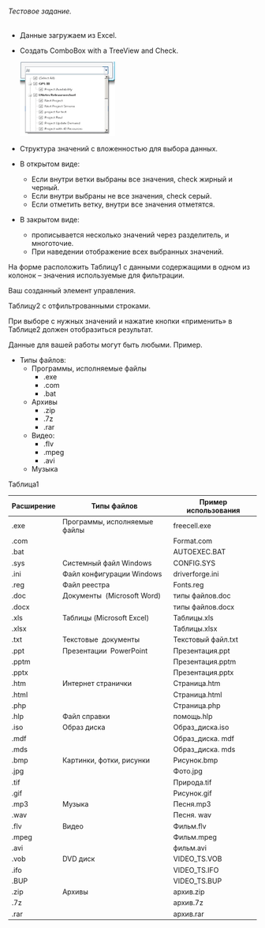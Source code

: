 ###### Тестовое задание.
* Данные  загружаем из Excel.
* Создать ComboBox with a TreeView and Check.

  ![comboBox](https://github.com/Maxim-ka/test_task/raw/master/test_task_ui/comboBox.png)  
  
* Структура значений с вложенностью для выбора данных.
* В открытом виде:
  - Если внутри ветки выбраны все значения, check жирный и черный.
  - Если внутри выбраны не все значения, check  серый.
  - Если отметить ветку, внутри все значения отметятся.
* В закрытом виде:
  - прописывается несколько значений через разделитель, и многоточие.
  - При наведении  отображение всех выбранных значений.

На форме расположить  Таблицу1 с данными содержащими в одном из колонок – значения  используемые для фильтрации.

Ваш созданный элемент управления.

Таблицу2 с отфильтрованными строками.

При выборе с нужных значений и нажатие кнопки «применить» в Таблице2  должен отобразиться результат.

Данные для вашей работы могут быть любыми.
Пример.
* Типы файлов:
  + Программы, исполняемые файлы
    - .exe
    - .com
    - .bat
  + Архивы
    - .zip
    - .7z
    - .rar
  + Видео:
    - .flv
    - .mpeg
    - .avi
  + Музыка

Таблица1

Расширение | Типы файлов                  | Пример использования
-----------| -----------------------------|---------------------
.exe	   | Программы, исполняемые файлы |	freecell.exe
.com       |                              |	Format.com
.bat	   |                              |	AUTOEXEC.BAT
.sys	   | Системный файл Windows	      | CONFIG.SYS
.ini	   | Файл конфигурации Windows	  | driverforge.ini
.reg	   | Файл реестра	              | Fonts.reg
.doc	   | Документы  (Microsoft Word)  |	типы файлов.doc
.docx	   |	                          | типы файлов.docx
.xls	   | Таблицы (Microsoft Excel)	  | Таблицы.xls
.xlsx	   | 	                          | Таблицы.xlsx
.txt	   | Текстовые  документы	      | Текстовый файл.txt
.ppt	   | Презентации  PowerPoint	  | Презентация.ppt
.pptm	   |	                          | Презентация.pptm
.pptx      |	 	                      | Презентация.pptx
.htm	   | Интернет странички	          | Страница.htm
.html	   |	                          | Страница.html
.php	   |	                          | Страница.php
.hlp	   | Файл справки	              | помощь.hlp
.iso	   | Образ диска	              | Образ_диска.iso
.mdf	   |	                          | Образ_диска. mdf
.mds	   |	                          | Образ_диска. mds
.bmp	   | Картинки, фотки, рисунки	  | Рисунок.bmp
.jpg	   | 	                          | Фото.jpg
.tif	   | 	                          | Природа.tif
.gif	   |	                          | Рисунок.gif
.mp3	   | Музыка	                      | Песня.mp3
.wav	   | 	                          | Песня. wav
.flv	   | Видео	                      | Фильм.flv
.mpeg	   |	                          | Фильм.mpeg
.avi	   |	                          | фильм.avi
.vob	   | DVD диск	                  | VIDEO_TS.VOB
.ifo	   |	                          | VIDEO_TS.IFO
.BUP	   |	                          | VIDEO_TS.BUP
.zip	   | Архивы	                      | архив.zip
.7z	 	   |                              | архив.7z
.rar	   |	                          | архив.rar
